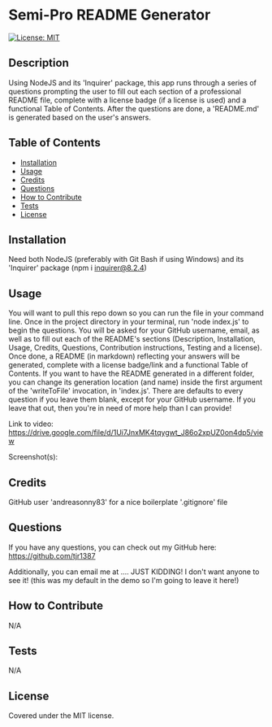 # Semi-Pro README Generator
[![License: MIT](https://img.shields.io/badge/License-MIT-yellow.svg)](https://opensource.org/licenses/MIT)

## Description

Using NodeJS and its 'Inquirer' package, this app runs through a series of questions prompting the user to fill out each section of a professional README file, complete with a license badge (if a license is used) and a functional Table of Contents. After the questions are done, a 'README.md' is generated based on the user's answers.

## Table of Contents

- [Installation](#installation)
- [Usage](#usage)
- [Credits](#credits)
- [Questions](#questions)
- [How to Contribute](#how-to-contribute)
- [Tests](#tests)
- [License](#license)

## Installation

Need both NodeJS (preferably with Git Bash if using Windows) and its 'Inquirer' package (npm i inquirer@8.2.4)

## Usage

You will want to pull this repo down so you can run the file in your command line. Once in the project directory in your terminal, run 'node index.js' to begin the questions. You will be asked for your GitHub username, email, as well as to fill out each of the README's sections (Description, Installation, Usage, Credits, Questions, Contribution instructions, Testing and a license). Once done, a README (in markdown) reflecting your answers will be generated, complete with a license badge/link and a functional Table of Contents. If you want to have the README generated in a different folder, you can change its generation location (and name) inside the first argument of the 'writeToFile' invocation, in 'index.js'. There are defaults to every question if you leave them blank, except for your GitHub username. If you leave that out, then you're in need of more help than I can provide!

Link to video: https://drive.google.com/file/d/1Ui7JnxMK4tqygwt_J86o2xpUZ0on4dp5/view

Screenshot(s):


## Credits

GitHub user 'andreasonny83' for a nice boilerplate '.gitignore' file

## Questions

If you have any questions, you can check out my GitHub here: https://github.com/tjr1387  

Additionally, you can email me at .... JUST KIDDING! I don't want anyone to see it! (this was my default in the demo so I'm going to leave it here!)

## How to Contribute

N/A

## Tests

N/A

## License

Covered under the MIT license.
